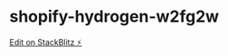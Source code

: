 # shopify-hydrogen-w2fg2w

[Edit on StackBlitz ⚡️](https://stackblitz.com/edit/shopify-hydrogen-w2fg2w)